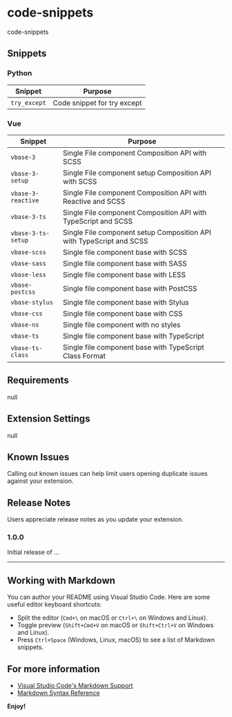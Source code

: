 # code-snippets

code-snippets

## Snippets

### Python

| Snippet      | Purpose                     |
| ------------ | --------------------------- |
| `try_except` | Code snippet for try except |

### Vue

| Snippet            | Purpose                                                              |
| ------------------ | -------------------------------------------------------------------- |
| `vbase-3`          | Single File component Composition API with SCSS                      |
| `vbase-3-setup`    | Single File component setup Composition API with SCSS                |
| `vbase-3-reactive` | Single File component Composition API with Reactive and SCSS         |
| `vbase-3-ts`       | Single File component Composition API with TypeScript and SCSS       |
| `vbase-3-ts-setup` | Single File component setup Composition API with TypeScript and SCSS |
| `vbase-scss`       | Single file component base with SCSS                                 |
| `vbase-sass`       | Single file component base with SASS                                 |
| `vbase-less`       | Single file component base with LESS                                 |
| `vbase-postcss`    | Single file component base with PostCSS                              |
| `vbase-stylus`     | Single file component base with Stylus                               |
| `vbase-css`        | Single file component base with CSS                                  |
| `vbase-ns`         | Single file component with no styles                                 |
| `vbase-ts`         | Single file component base with TypeScript                           |
| `vbase-ts-class`   | Single file component base with TypeScript Class Format              |

## Requirements

null

## Extension Settings

null

## Known Issues

Calling out known issues can help limit users opening duplicate issues against your extension.

## Release Notes

Users appreciate release notes as you update your extension.

### 1.0.0

Initial release of ...

---

## Working with Markdown

You can author your README using Visual Studio Code. Here are some useful editor keyboard shortcuts:

- Split the editor (`Cmd+\` on macOS or `Ctrl+\` on Windows and Linux).
- Toggle preview (`Shift+Cmd+V` on macOS or `Shift+Ctrl+V` on Windows and Linux).
- Press `Ctrl+Space` (Windows, Linux, macOS) to see a list of Markdown snippets.

## For more information

- [Visual Studio Code's Markdown Support](http://code.visualstudio.com/docs/languages/markdown)
- [Markdown Syntax Reference](https://help.github.com/articles/markdown-basics/)

**Enjoy!**
